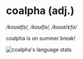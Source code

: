 # coalpha (adj.)

*/koʊalfə/, /koʊlfə/, /koʊalɤfə/*

coalpha is on summer break!

![coalpha's language stats](https://github-readme-stats.vercel.app/api/top-langs/?username=coalpha&theme=dark&layout=compact&langs_count=10)
